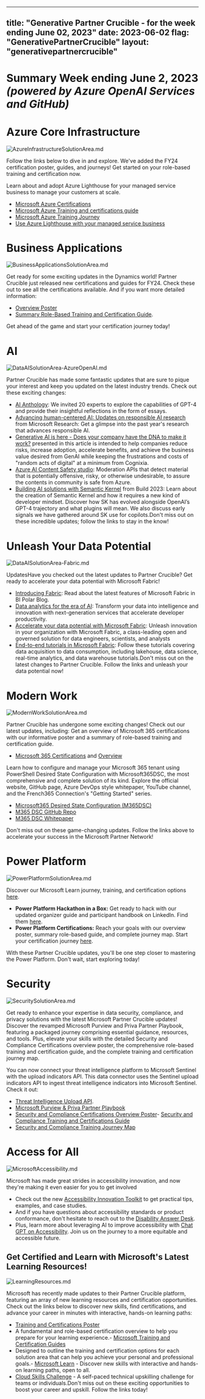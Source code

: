 
---
title: "Generative Partner Crucible - for the week ending June 02, 2023"
date: 2023-06-02
flag: "GenerativePartnerCrucible"
layout: "generativepartnercrucible"
---

# Summary Week ending June 2, 2023 *(powered by Azure OpenAI Services and GitHub)*

# Azure Core Infrastructure 

![ AzureInfrastructureSolutionArea.md ]( /PartnerCrucible/assets/images/2023-06-02-AzureInfrastructureSolutionArea.md-image.png )

Follow the links below to dive in and explore. We've added the FY24 certification poster, guides, and journeys! Get started on your role-based training and certification now.

Learn about and adopt Azure Lighthouse for your managed service business to manage your customers at scale.

- [Microsoft Azure Certifications](https://aka.ms/AzureCerts_Poster) 
- [Microsoft Azure Training and certifications guide](http://aka.ms/AzureTrainCertDeck)
- [Microsoft Azure Training Journey](https://aka.ms/AzureTrainingJourney)
- [Use Azure Lighthouse with your managed service business](https://learn.microsoft.com/en-us/training/modules/intro-to-azure-lighthouse/)

#  Business Applications
![ BusinessApplicationsSolutionArea.md ]( BusinessApplicationsSolutionArea.md-image.png )

Get ready for some exciting updates in the Dynamics world! Partner Crucible just released new certifications and guides for FY24. Check these out to see all the certifications available. And if you want more detailed information: 
- [Overview Poster](https://aka.ms/BusAppsTrainCertPoster) 
- [Summary Role-Based Training and Certification Guide](https://aka.ms/D365TrainCertDeck). 

Get ahead of the game and start your certification journey today!


# AI

![ DataAISolutionArea-AzureOpenAI.md ]( /PartnerCrucible/assets/images/2023-06-02-DataAISolutionArea-AzureOpenAI.md-image.png )

Partner Crucible has made some fantastic updates that are sure to pique your interest and keep you updated on the latest industry trends. Check out these exciting changes:
- [AI Anthology](https://unlocked.microsoft.com/ai-anthology/a): We invited 20 experts to explore the capabilities of GPT-4 and provide their insightful reflections in the form of essays. 
-  [Advancing human-centered AI: Updates on responsible AI research](https://www.microsoft.com/en-us/research/blog/advancing-human-centered-ai-updates-on-responsible-ai-research/) from Microsoft Research: Get a glimpse into the past year's research that advances responsible AI.
-  [Generative AI is here - Does your company have the DNA to make it work?](https://online.flippingbook.com/view/524344474/) presented in this article is intended to help companies reduce risks, increase adoption, accelerate benefits, and achieve the business value desired from GenAI while keeping the frustrations and costs of "random acts of digital" at a minimum from Cognixia.
-  [Azure AI Content Safety studio](https://aka.ms/contentsafetystudio): Moderation APIs that detect material that is potentially offensive, risky, or otherwise undesirable, to assure the contents in community is safe from Azure.
-  [Building AI solutions with Semantic Kernel](https://build.microsoft.com/en-US/sessions/31e11443-70d3-4020-8c8c-0a654bccd233?source=sessions) from Build 2023: Learn about the creation of Semantic Kernel and how it requires a new kind of developer mindset. Discover how SK has evolved alongside OpenAI’s GPT-4 trajectory and what plugins will mean. We also discuss early signals we have gathered around SK use for copilots.Don't miss out on these incredible updates; follow the links to stay in the know!


# Unleash Your Data Potential 

![ DataAISolutionArea-Fabric.md ]( /PartnerCrucible/assets/images/2023-06-02-DataAISolutionArea-Fabric.md-image.png )

UpdatesHave you checked out the latest updates to Partner Crucible? Get ready to accelerate your data potential with Microsoft Fabric! 

- [Introducing Fabric](https://lnkd.in/duxVTQtq): Read about the latest features of Microsoft Fabric in BI Polar Blog.
- [Data analytics for the era of AI](https://build.microsoft.com/en-US/sessions/852ccf38-b07d-4ddc-a9fe-2e57bdaeb613?source=sessions): Transform your data into intelligence and innovation with next-generation services that accelerate developer productivity.
-  [Accelerate your data potential with Microsoft Fabric](https://build.microsoft.com/en-US/sessions/423f41d4-815f-4744-bac0-53d121321cfb?source=sessions): Unleash innovation in your organization with Microsoft Fabric, a class-leading open and governed solution for data engineers, scientists, and analysts
-   [End-to-end tutorials in Microsoft Fabric](https://learn.microsoft.com/en-us/fabric/get-started/end-to-end-tutorials): Follow these tutorials covering data acquisition to data consumption, including lakehouse, data science, real-time analytics, and data warehouse tutorials.Don't miss out on the latest changes to Partner Crucible. Follow the links and unleash your data potential now!
 
# Modern Work

![ ModernWorkSolutionArea.md ]( /PartnerCrucible/assets/images/2023-06-02-ModernWorkSolutionArea.md-image.png )

Partner Crucible has undergone some exciting changes! Check out our latest updates, including:
Get an overview of Microsoft 365 certifications with our informative poster and a summary of role-based training and certification guide. 

- [Microsoft 365 Certifications](https://aka.ms/M365Certs_Poster) and [Overview](https://aka.ms/M365TrainCertDeck)

Learn how to configure and manage your Microsoft 365 tenant using PowerShell Desired State Configuration with Microsoft365DSC, the most comprehensive and complete solution of its kind. Explore the official website, GitHub page, Azure DevOps style whitepaper, YouTube channel, and the French365 Connection's "Getting Started" series. 


- [Microsoft365 Desired State Configuration (M365DSC)](https://microsoft365dsc.com/)
- [M365 DSC GitHub Repo](https://github.com/Microsoft/Microsoft365DSC)
- [M365 DSC Whitepaper](https://office365dsc.azurewebsites.net/Pages/Resources/Whitepapers/Managing%2520Microsoft%2520365%2520with%2520Microsoft365Dsc%2520and%2520Azure%2520DevOps.pdf)

Don't miss out on these game-changing updates. Follow the links above to accelerate your success in the Microsoft Partner Network!

# Power Platform

![ PowerPlatformSolutionArea.md ]( /PartnerCrucible/assets/images/2023-06-02-PowerPlatformSolutionArea.md-image.png )

 Discover our Microsoft Learn journey, training, and certification options [here](https://github.com/lagimik/PartnerCrucible/blob/main/PowerPlatformSolutionArea.md#power-platform-skilling).
 - **Power Platform Hackathon in a Box:** Get ready to hack with our updated organizer guide and participant handbook on LinkedIn. Find them [here](https://www.linkedin.com/smart-links/AQFtpgiucM3hQA/59e480f0-7625-4e8b-bf1e-73d003a4b5b0).
 - **Power Platform Certifications:** Reach your goals with our overview poster, summary role-based guide, and complete journey map. Start your certification journey [here](https://github.com/lagimik/PartnerCrucible/blob/main/PowerPlatformSolutionArea.md#power-platform-certifications).
 
With these Partner Crucible updates, you'll be one step closer to mastering the Power Platform. Don't wait, start exploring today!

# Security

![ SecuritySolutionArea.md ]( /PartnerCrucible/assets/images/2023-06-02-SecuritySolutionArea.md-image.png )

Get ready to enhance your expertise in data security, compliance, and privacy solutions with the latest Microsoft Partner Crucible updates! Discover the revamped Microsoft Purview and Priva Partner Playbook, featuring a packaged journey comprising essential guidance, resources, and tools. Plus, elevate your skills with the detailed Security and Compliance Certifications overview poster, the comprehensive role-based training and certification guide, and the complete training and certification journey map.

You can now connect your threat intelligence platform to Microsoft Sentinel with the upload indicators API. This data connector uses the Sentinel upload indicators API to ingest threat intelligence indicators into Microsoft Sentinel. Check it out:

- [Threat Intelligence Upload API](https://learn.microsoft.com/en-us/azure/sentinel/connect-threat-intelligence-upload-api).
- [Microsoft Purview & Priva Partner Playbook](https://cloudpartners.transform.microsoft.com/download?assetname=assets%252FMicrosoft-Purview-and-Priva-Partner-Playbook.pdf&download=1)
- [Security and Compliance Certifications Overview Poster](https://aka.ms/SCICerts_Poster)- [Security and Compliance Training and Certifications Guide](https://aka.ms/SecurityTrainCertDeck)
- [Security and Compliance Training Journey Map](https://aka.ms/SecurityTrainingJourney)

# Access for All
![ MicrosoftAccessibility.md ]( /PartnerCrucible/assets/images/2023-06-02-MicrosoftAccessibility.md-image.png )

Microsoft has made great strides in accessibility innovation, and now they're making it even easier for you to get involved
- Check out the new [Accessibility Innovation Toolkit](https://query.prod.cms.rt.microsoft.com/cms/api/am/binary/RWYD6w) to get practical tips, examples, and case studies. 
- And if you have questions about accessibility standards or product conformance, don't hesitate to reach out to the [Disability Answer Desk](https://support.microsoft.com/en-us/accessibility/enterprise-answer-desk). 
- Plus, learn more about leveraging AI to improve accessibility with [Chat GPT on Accessibility](https://dev.to/devsatasurion/how-chatgpt-can-help-your-code-be-accessible-2kfk). Join us on the journey to a more equitable and accessible future.

## Get Certified and Learn with Microsoft's Latest Learning Resources!

![ LearningResources.md ]( /PartnerCrucible/assets/images/2023-06-02-LearningResources.md-image.png )

Microsoft has recently made updates to their Partner Crucible platform, featuring an array of new learning resources and certification opportunities. Check out the links below to discover new skills, find certifications, and advance your career in minutes with interactive, hands-on learning paths:
- [Training and Certifications Poster](https://aka.ms/TrainCertPoster) 
- A fundamental and role-based certification overview to help you prepare for your learning experience.- [Microsoft Training and Certification Guides](https://aka.ms/traincertdeck) 
- Designed to outline the training and certification options for each solution area that can help you achieve your personal and professional goals.- [Microsoft Learn](https://learn.microsoft.com) - Discover new skills with interactive and hands-on learning paths, open to all. 
- [Cloud Skills Challenge](https://www.microsoft.com/en-ca/sites/cloud-skills-challenge/) - A self-paced technical upskilling challenge for teams or individuals.Don't miss out on these exciting opportunities to boost your career and upskill. Follow the links today!
